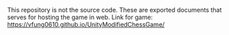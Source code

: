 This repository is not the source code. These are exported documents that serves for hosting the game in web.
Link for game: https://vfung0610.github.io/UnityModifiedChessGame/
